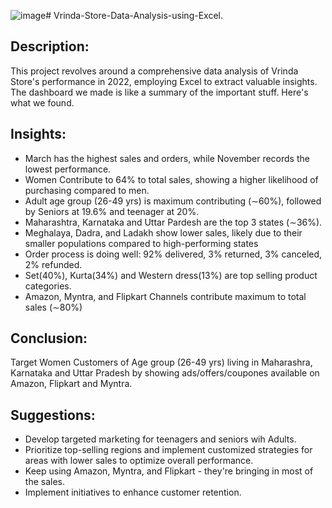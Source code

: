 ![image](https://github.com/bhaskar2024/Vrinda-Store-Data-Analysis-using-Excel./assets/151936998/53d7157c-ea8b-4a32-aa74-e4629f3ad56c)# Vrinda-Store-Data-Analysis-using-Excel.
## Description:
This project revolves around a comprehensive data analysis of Vrinda Store's performance in 2022, employing Excel to extract valuable insights. The dashboard we made is like a summary of the important stuff. Here's what we found.

## Insights:
- March has the highest sales and orders, while November records the lowest performance.
- Women Contribute to 64% to total sales, showing a higher likelihood of purchasing compared to men.
- Adult age group (26-49 yrs) is maximum contributing (∼60%), followed by Seniors at 19.6% and teenager at 20%.
- Maharashtra, Karnataka and Uttar Pardesh are the top 3 states (∼36%).
- Meghalaya, Dadra, and Ladakh show lower sales, likely due to their smaller populations compared to high-performing states
- Order process is doing well: 92% delivered, 3% returned, 3% canceled, 2% refunded.
- Set(40%), Kurta(34%) and Western dress(13%) are top selling product categories.
- Amazon, Myntra, and Flipkart Channels contribute maximum to total sales (∼80%)



## Conclusion:
Target Women Customers of Age group (26-49 yrs) living in Maharashra, Karnataka and Uttar Pradesh by showing ads/offers/coupones available on Amazon, Flipkart and Myntra.

## Suggestions:
- Develop targeted marketing for teenagers and seniors wih Adults.
- Prioritize top-selling regions and implement customized strategies for areas with lower sales to optimize overall performance.
- Keep using Amazon, Myntra, and Flipkart - they're bringing in most of the sales.
- Implement initiatives to enhance customer retention.
